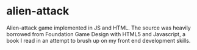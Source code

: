 # alien-attack
Alien-attack game implemented in JS and HTML. The source was heavily borrowed from Foundation Game Design with HTML5 and Javascript, a book I read in an attempt to brush up on my front end development skills. 
